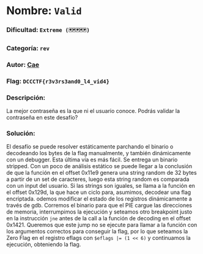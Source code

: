 # Nombre: `Valid`
### Dificultad: `Extreme (🃏🃏🃏🃏🃏)`
### Categoría: `rev`
### Autor: [Cae](https://c4ebt.github.io/)
### Flag: `DCCCTF{r3v3rs3and0_l4_vid4}`

### Descripción:
La mejor contraseña es la que ni el usuario conoce. Podrás validar la contraseña en este desafío?

### Solución:
El desafío se puede resolver estáticamente parchando el binario o decodeando los bytes de la flag manualmente, y también dinámicamente con un debugger. Esta última vía es más fácil.
Se entrega un binario stripped. Con un poco de análisis estático se puede llegar a la conclusión de que la función en el offset 0x11e9 genera una string random de 32 bytes a partir de un set de caracteres, luego esta string random es comparada con un input del usuario. Si las strings son iguales, se llama a la función en el offset 0x129d, la que hace un ciclo para, asumimos, decodear una flag encriptada. 
odemos modificar el estado de los registros dinámicamente a través de gdb. Corremos el binario para que el PIE cargue las direcciones de memoria, interrumpimos la ejecución y seteamos otro breakpoint justo en la instrucción `jne` antes de la call a la función de decoding en el offset 0x1421. Queremos que este jump no se ejecute para llamar a la función con los argumentos correctos para conseguir la flag, por lo que seteamos la Zero Flag en el registro eflags con `$eflags |= (1 << 6)` y continuamos la ejecución, obteniendo la flag.
